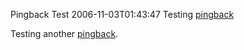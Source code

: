 Pingback Test
2006-11-03T01:43:47
Testing [pingback](http://www.quietearth.us/webtools/pingback-tester.php)  
  
Testing another [pingback](/blog?bloget_mode=View&bloget_item=dab71f95-217f-4e61-b8ca-0afc9c983d73).  

